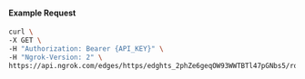 <!-- Code generated for API Clients. DO NOT EDIT. -->

#### Example Request

```bash
curl \
-X GET \
-H "Authorization: Bearer {API_KEY}" \
-H "Ngrok-Version: 2" \
https://api.ngrok.com/edges/https/edghts_2phZe6geqOW93WWTBTl47pGNbs5/routes/edghtsrt_2phZe5GS1wcsH9Mm640PTg8MJKG/traffic_policy
```

